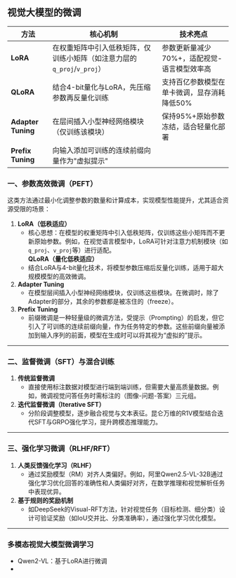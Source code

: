## 视觉大模型的微调

| 方法              | 核心机制                                                                                   | 技术亮点                                                                 |
|-------------------|------------------------------------------------------------------------------------------|--------------------------------------------------------------------------|
| **LoRA**          | 在权重矩阵中引入低秩矩阵，仅训练小矩阵（如注意力层的`q_proj`/`v_proj`）                               | 参数更新量减少70%+，适配视觉-语言模型效率高                                        |
| **QLoRA**         | 结合4-bit量化与LoRA，先压缩参数再反量化训练                                                            | 支持百亿参数模型在单卡微调，显存消耗降低50%                                       |
| **Adapter Tuning**| 在层间插入小型神经网络模块（仅训练该模块）                                                             | 保持95%+原始参数冻结，适合轻量化部署                                              |
| **Prefix Tuning** | 向输入添加可训练的连续前缀向量作为"虚拟提示"  

### 一、**参数高效微调（PEFT）**  
这类方法通过最小化调整参数的数量和计算成本，实现模型性能提升，尤其适合资源受限的场景：  
1. **LoRA（低秩适应）**  
   - 核心思想：在模型的权重矩阵中引入低秩矩阵，仅训练这些小矩阵而不更新原始参数。例如，在视觉语言模型中，LoRA可针对注意力机制模块（如`q_proj`、`v_proj`等）进行适配。  
   **QLoRA（量化低秩适应）**  
   - 结合LoRA与4-bit量化技术，将模型参数压缩后反量化训练，适用于超大规模模型的高效微调。  
2. **Adapter Tuning**  
   - 在模型层间插入小型神经网络模块，仅训练这些模块。在微调时，除了Adapter的部分，其余的参数都是被冻住的（freeze）。
3. **Prefix Tuning**
   - 前缀微调是一种轻量级的微调方法，受提示（Prompting）的启发，但它引入了可训练的连续前缀向量，作为任务特定的参数。这些前缀向量被添加到输入序列的前面，模型在生成时可以将其视为“虚拟的”提示。

---

### 二、**监督微调（SFT）与混合训练**  
1. **传统监督微调**  
   - 直接使用标注数据对模型进行端到端训练，但需要大量高质量数据。例如，微调视觉问答任务时需标注的（图像-问题-答案）三元组。  
2. **迭代监督微调（Iterative SFT）**  
   - 分阶段调整模型，逐步融合视觉与文本表征。昆仑万维的R1V模型结合迭代SFT与GRPO强化学习，提升跨模态推理能力。  
 
---

### 三、**强化学习微调（RLHF/RFT）**  
1. **人类反馈强化学习（RLHF）**  
   - 通过奖励模型（RM）对齐人类偏好。例如，阿里Qwen2.5-VL-32B通过强化学习优化回答的准确性和人类偏好对齐，在数学推理和视觉解析任务中表现优异。  
2. **基于规则的奖励机制**  
   - 如DeepSeek的Visual-RFT方法，针对视觉任务（目标检测、细分类）设计可验证奖励（如IoU交并比、分类准确率），通过强化学习优化模型。

---

### 多模态视觉大模型微调学习

- Qwen2-VL：基于LoRA进行微调
- 
